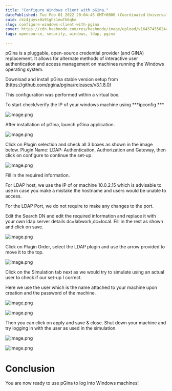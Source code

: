 ```yaml
---
title: "Configure Windows client with pGina."
datePublished: Tue Feb 01 2022 20:04:45 GMT+0000 (Coordinated Universal Time)
cuid: ckz4juyvx0a91ghs1ewfb6qke
slug: configure-windows-client-with-pgina
cover: https://cdn.hashnode.com/res/hashnode/image/upload/v1643745562441/Sh5dQa_rj.png
tags: opensource, security, windows, ldap, pgina

---
```


pGina is a pluggable, open-source credential provider (and GINA) replacement. It allows for alternate methods of interactive user authentication and access management on machines running the Windows operating system.

Download and install pGina stable version setup from (https://github.com/pgina/pgina/releases/v3.1.8.0)
 
This configuration was performed within a virtual box.

To start check/verify the IP of your windows machine using ***ipconfig ***

![image.png](https://cdn.hashnode.com/res/hashnode/image/upload/v1643744603261/U1l__pEEZ.png)


After installation of pGina, launch pGina application.
 
![image.png](https://cdn.hashnode.com/res/hashnode/image/upload/v1643744691321/01djjmRUQ.png)


Click on Plugin selection and check all 3 boxes as shown in the image below.
Plugin Name: LDAP: Authentication, Authorization and Gateway, then click on configure to continue the set-up.

![image.png](https://cdn.hashnode.com/res/hashnode/image/upload/v1643744721945/CmrYzvO00.png)
 
Fill in the required information.

For LDAP host, we use the IP of or machine 10.0.2.15 which is advisable to use in case you make a mistake the hostname and users would be unable to access.

For the LDAP Port, we do not require to make any changes to the port.

Edit the Search DN and edit the required information and replace it with your own ldap server details dc=labwork,dc=local. Fill in the rest as shown and click on save.
 
![image.png](https://cdn.hashnode.com/res/hashnode/image/upload/v1643744749670/Yzk5tT-09.png)

Click on Plugin Order, select the LDAP plugin and use the arrow provided to move it to the top.

![image.png](https://cdn.hashnode.com/res/hashnode/image/upload/v1643744772888/4mSHSSf1a.png)
 

Click on the Simulation tab next as we would try to simulate using an actual user to check if our set-up I correct.

Here we use the user which is the name attached to your machine upon creation and the password of the machine.
 
![image.png](https://cdn.hashnode.com/res/hashnode/image/upload/v1643744822423/3WU9nx94k.png)

![image.png](https://cdn.hashnode.com/res/hashnode/image/upload/v1643744815446/blFtR-JIs.png)

Then you can click on apply and save & close. Shut down your machine and try logging in with the user as used in the simulation.
 
![image.png](https://cdn.hashnode.com/res/hashnode/image/upload/v1643744837040/W3FOaJFV6.png)
 
![image.png](https://cdn.hashnode.com/res/hashnode/image/upload/v1643744850195/nR4f2Xhpx.png)
 
# Conclusion
You are now ready to use pGina to log into Windows machines!